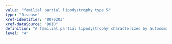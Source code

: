 ```yaml
---
value: "familial partial lipodystrophy type 5"
type: "Disease"
xref-identifier: "0070203"
xref-dataSource: "DOID"
definition: "A familial partial lipodystrophy characterized by autosomal recessive inheritance that has_material_basis_in mutation in the CIDEC gene on chromosome 3p25."
level: "4"
---
```


